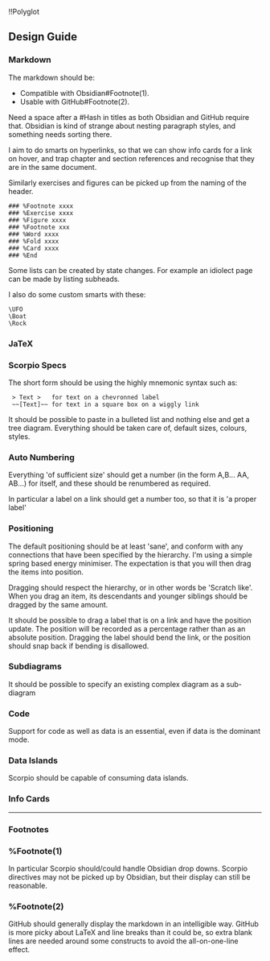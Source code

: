 !!Polyglot
## Design Guide

### Markdown
The markdown should be:
* Compatible with Obsidian#Footnote(1).
* Usable with GitHub#Footnote(2). 

Need a space after a #Hash in titles as both Obsidian and GitHub require that. Obsidian is kind of strange about nesting paragraph styles, and something needs sorting there.

I aim to do smarts on hyperlinks, so that we can show info cards for a link on hover, and trap chapter and section references and recognise that they are in the same document.

Similarly exercises and figures can be picked up from the naming of the header.

```Raw
### %Footnote xxxx
### %Exercise xxxx
### %Figure xxxx
### %Footnote xxx
### %Word xxxx
### %Fold xxxx
### %Card xxxx
### %End
```

Some lists can be created by state changes. For example an idiolect page can be made by listing subheads.

I also do some custom smarts with these:
```Raw
\UFO
\Boat
\Rock
```

### JaTeX

### Scorpio Specs
The short form should be using the highly mnemonic syntax such as:

```raw
 > Text >   for text on a chevronned label
 ~~[Text]~~ for text in a square box on a wiggly link
```

It should be possible to paste in a bulleted list and nothing else and get a tree diagram. Everything should be taken care of, default sizes, colours, styles.

### Auto Numbering

Everything 'of sufficient size' should get a number (in the form A,B... AA, AB...) for itself, and these should be renumbered as required.

In particular a label on a link should get a number too, so that it is 'a proper label'

### Positioning

The default positioning should be at least 'sane', and conform with any connections that have been specified by the hierarchy. I'm using a simple spring based energy minimiser. The expectation is that you will then drag the items into position.

Dragging should respect the hierarchy, or in other words be 'Scratch like'. When you drag an item, its descendants and younger siblings should be dragged by the same amount.

It should be possible to drag a label that is on a link and have the position update. The position will be recorded as a percentage rather than as an absolute position. Dragging the label should bend the link, or the position should snap back if bending is disallowed.

### Subdiagrams

It should be possible to specify an existing complex diagram as a sub-diagram

### Code

Support for code as well as data is an essential, even if data is the dominant mode.

### Data Islands

Scorpio should be capable of consuming data islands.

### Info Cards

----
### Footnotes

### %Footnote(1)
In particular Scorpio should/could handle Obsidian drop downs. Scorpio directives may not be picked up by Obsidian, but their display can still be reasonable.

### %Footnote(2)
GitHub should generally display the markdown in an intelligible way. GitHub is more picky about LaTeX and line breaks than it could be, so extra blank lines are needed around some constructs to avoid the all-on-one-line effect.
